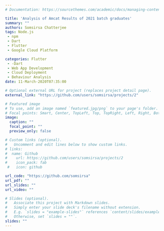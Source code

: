 ```yaml
---
# Documentation: https://sourcethemes.com/academic/docs/managing-content/

title: 'Analysis of Amcat Results of 2021 batch graduates'
summary: ""
authors: Somsirsa Chatterjee
tags: Node.js
 - npm
 - Dart
 - Flutter
 - Google Cloud Platform

categories: Flutter
 - -Dart
 - Web App Development
 - Cloud Deployment
 - Behaviour Analysis
date: 11-March-2020T07:35:00

# Optional external URL for project (replaces project detail page).
external_link: "https://github.com/users/somsirsa/projects/2"

# Featured image
# To use, add an image named `featured.jpg/png` to your page's folder.
# Focal points: Smart, Center, TopLeft, Top, TopRight, Left, Right, BottomLeft, Bottom, BottomRight.
image:
  caption: ""
  focal_point: ""
  preview_only: false

# Custom links (optional).
#   Uncomment and edit lines below to show custom links.
# links:
#  name: Github
#    url: https://github.com/users/somsirsa/projects/2
#    icon_pack: fab
 #   icon: github

url_code: "https://github.com/somsirsa"
url_pdf: ""
url_slides: ""
url_video: ""

# Slides (optional).
#   Associate this project with Markdown slides.
#   Simply enter your slide deck's filename without extension.
#   E.g. `slides = "example-slides"` references `content/slides/example-slides.md`.
#   Otherwise, set `slides = ""`.
slides: ""
---
```

